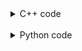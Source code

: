 <details><summary>C++ code</summary>

![](https://github.com/archishmanghos/code-images/blob/master/Leetcode/523.png)

</details>

<br>

<details><summary>Python code</summary>

![](https://github.com/archishmanghos/code-images/blob/master/Leetcode/523-py.png)

</details>
